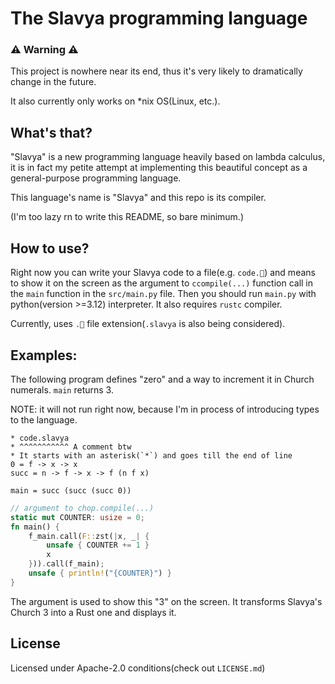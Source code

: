 # The Slavya programming language

### ⚠️ Warning ⚠️
This project is nowhere near its end, thus it's very likely
    to dramatically change in the future.

It also currently only works on *nix OS(Linux, etc.).

## What's that?
"Slavya" is a new programming language heavily based on lambda calculus,
    it is in fact my petite attempt at implementing this beautiful concept
    as a general-purpose programming language.

This language's name is "Slavya" and this repo is its compiler.

(I'm too lazy rn to write this README, so bare minimum.)

## How to use?
Right now you can write your Slavya code to a file(e.g. `code.🌲`)
    and means to show it on the screen as the argument to `ccompile(...)`
    function call in the `main` function in the `src/main.py` file.
Then you should run `main.py` with python(version >=3.12) interpreter.
It also requires `rustc` compiler.

Currently, uses `.🌲` file extension(`.slavya` is also being considered).

## Examples:
The following program defines "zero" and a way to increment it
    in Church numerals. `main` returns 3.

NOTE: it will not run right now, because I'm in process of introducing types to the language.
```
* code.slavya
* ^^^^^^^^^^^ A comment btw
* It starts with an asterisk(`*`) and goes till the end of line
0 = f -> x -> x
succ = n -> f -> x -> f (n f x)

main = succ (succ (succ 0))
```
```rust
// argument to chop.compile(...)
static mut COUNTER: usize = 0;
fn main() {
    f_main.call(F::zst(|x, _| {
        unsafe { COUNTER += 1 }
        x
    })).call(f_main);
    unsafe { println!("{COUNTER}") }
}
```
The argument is used to show this "3" on the screen.
It transforms Slavya's Church 3 into a Rust one and displays it.

## License
Licensed under Apache-2.0 conditions(check out `LICENSE.md`)
